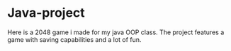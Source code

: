 # Java-project
Here is a 2048 game i made for my java OOP class. The project features a game with saving capabilities and a lot of fun.
